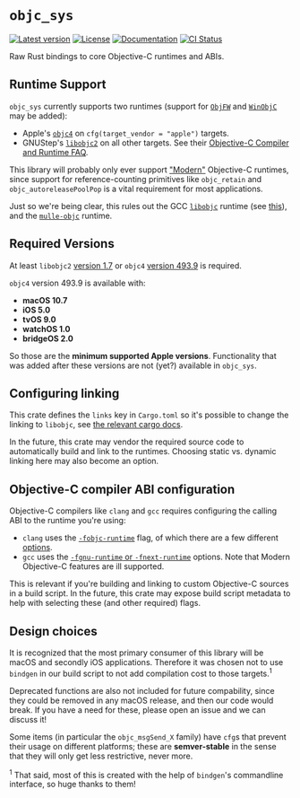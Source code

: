 # `objc_sys`

[![Latest version](https://badgen.net/crates/v/objc_sys)](https://crates.io/crates/objc_sys)
[![License](https://badgen.net/badge/license/MIT/blue)](../LICENSE.txt)
[![Documentation](https://docs.rs/objc_sys/badge.svg)](https://docs.rs/objc_sys/)
[![CI Status](https://github.com/madsmtm/objc/workflows/CI/badge.svg)](https://github.com/madsmtm/objc/actions)

Raw Rust bindings to core Objective-C runtimes and ABIs.

## Runtime Support

`objc_sys` currently supports two runtimes (support for [`ObjFW`] and
[`WinObjC`] may be added):
- Apple's [`objc4`] on `cfg(target_vendor = "apple")` targets.
- GNUStep's [`libobjc2`] on all other targets. See their [Objective-C Compiler
  and Runtime FAQ][gnustep-faq].

This library will probably only ever support ["Modern"][modern] Objective-C
runtimes, since support for reference-counting primitives like `objc_retain`
and `objc_autoreleasePoolPop` is a vital requirement for most applications.

Just so we're being clear, this rules out the GCC [`libobjc`][gcc-libobjc]
runtime (see [this][gcc-objc-support]), and the [`mulle-objc`] runtime.

[`ObjFW`]: https://github.com/ObjFW/ObjFW
[`WinObjC`]: https://github.com/microsoft/WinObjC
[`objc4`]: https://opensource.apple.com/source/objc4/
[`libobjc2`]: https://github.com/gnustep/libobjc2
[gnustep-faq]: http://wiki.gnustep.org/index.php/Objective-C_Compiler_and_Runtime_FAQ
[modern]: https://en.wikipedia.org/wiki/Objective-C#Modern_Objective-C
[gcc-libobjc]: https://github.com/gcc-mirror/gcc/tree/master/libobjc
[gcc-objc-support]: https://gcc.gnu.org/onlinedocs/gcc/Standards.html#Objective-C-and-Objective-C_002b_002b-Languages
[`mulle-objc`]: https://github.com/mulle-objc/mulle-objc-runtime


## Required Versions

At least `libobjc2` [version 1.7][libobjc2-1.7] or `objc4`
[version 493.9][objc4-493.9] is required.

`objc4` version 493.9 is available with:
- **macOS 10.7**
- **iOS 5.0**
- **tvOS 9.0**
- **watchOS 1.0**
- **bridgeOS 2.0**

So those are the **minimum supported Apple versions**. Functionality that was
added after these versions are not (yet?) available in `objc_sys`.

[libobjc2-1.7]: https://github.com/gnustep/libobjc2/tree/1.7
[objc4-493.9]: https://opensource.apple.com/source/objc4/


## Configuring linking

This crate defines the `links` key in `Cargo.toml` so it's possible to
change the linking to `libobjc`, see [the relevant cargo docs][overriding].

In the future, this crate may vendor the required source code to automatically
build and link to the runtimes. Choosing static vs. dynamic linking here may
also become an option.

[overriding]: https://doc.rust-lang.org/cargo/reference/build-scripts.html#overriding-build-scripts


## Objective-C compiler ABI configuration

Objective-C compilers like `clang` and `gcc` requires configuring the calling
ABI to the runtime you're using:
- `clang` uses the [`-fobjc-runtime`] flag, of which there are a few different
  [options][clang-objc-kinds].
- `gcc` uses the [`-fgnu-runtime` or `-fnext-runtime`][gcc-flags] options.
  Note that Modern Objective-C features are ill supported.

This is relevant if you're building and linking to custom Objective-C sources
in a build script. In the future, this crate may expose build script metadata
to help with selecting these (and other required) flags.

[`-fobjc-runtime`]: https://clang.llvm.org/docs/ClangCommandLineReference.html#cmdoption-clang-fobjc-runtime
[clang-objc-kinds]: https://clang.llvm.org/doxygen/classclang_1_1ObjCRuntime.html#af19fe070a7073df4ecc666b44137c4e5
[gcc-flags]: https://gcc.gnu.org/onlinedocs/gcc/Objective-C-and-Objective-C_002b_002b-Dialect-Options.html


## Design choices

It is recognized that the most primary consumer of this library will be macOS
and secondly iOS applications. Therefore it was chosen not to use `bindgen` in
our build script to not add compilation cost to those targets.<sup>1</sup>

Deprecated functions are also not included for future compability, since they
could be removed in any macOS release, and then our code would break. If you
have a need for these, please open an issue and we can discuss it!

Some items (in particular the `objc_msgSend_X` family) have `cfg`s that prevent
their usage on different platforms; these are **semver-stable** in the sense
that they will only get less restrictive, never more.

<sup>1</sup> That said, most of this is created with the help of `bindgen`'s
commandline interface, so huge thanks to them!
